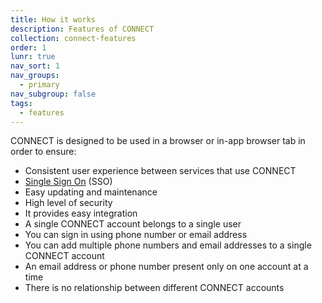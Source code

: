```yaml
---
title: How it works
description: Features of CONNECT
collection: connect-features
order: 1
lunr: true
nav_sort: 1
nav_groups:
  - primary
nav_subgroup: false
tags:
  - features
---
```


CONNECT is designed to be used in a browser or in-app browser tab in order to ensure:
  - Consistent user experience between services that use CONNECT
  - [Single Sign On](./single-sign-on.html) (SSO)
  - Easy updating and maintenance
  - High level of security
- It provides easy integration
- A single CONNECT account belongs to a single user
- You can sign in using phone number or email address
- You can add multiple phone numbers and email addresses to a single CONNECT account
- An email address or phone number present only on one account at a time
- There is no relationship between different CONNECT accounts
